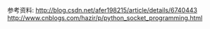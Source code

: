 
参考资料:
http://blog.csdn.net/afer198215/article/details/6740443
http://www.cnblogs.com/hazir/p/python_socket_programming.html
